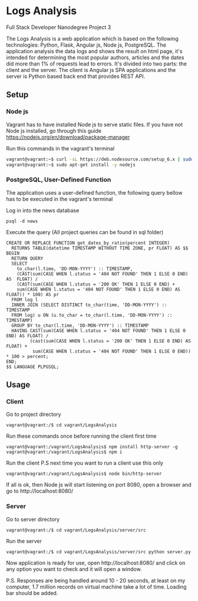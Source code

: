 

# Logs Analysis

Full Stack Developer Nanodegree Project 3

The Logs Analysis is a web application which is based on the following 
technologies: Python, Flask, 
Angular js, Node js, PostgreSQL. The application analysis the data logs and 
shows the result on html page, it's intended for determining the most
popular authors, articles and the dates did more than 1% of requests lead to
 errors. It's divided into two parts: the client and the server. The client 
 is Angular js SPA applications and the server is Python based back end that
  provides REST API.
 
 
## Setup
 
### Node js
Vagrant has to have installed Node js to serve static files. If 
you have not Node js installed, go through this guide https://nodejs.org/en/download/package-manager

 Run this commands in the vagrant's terminal

```sh
vagrant@vagrant:~$ curl -sL https://deb.nodesource.com/setup_6.x | sudo -E bash -
vagrant@vagrant:~$ sudo apt-get install -y nodejs
```

### PostgreSQL, User-Defined Function

The application uses a user-defined function, the following query 
bellow has
 to be executed in the vagrant's terminal
 
 Log in into the news database
 
```
psql -d news
```
 Execute the query (All project queries can be found in sql folder)
 
```
CREATE OR REPLACE FUNCTION get_dates_by_ratio(percent INTEGER)
  RETURNS TABLE(datetime TIMESTAMP WITHOUT TIME ZONE, pr FLOAT) AS $$
BEGIN
  RETURN QUERY
  SELECT
    to_char(l.time, 'DD-MON-YYYY') :: TIMESTAMP,
    (CAST(sum(CASE WHEN l.status = '404 NOT FOUND' THEN 1 ELSE 0 END) AS  FLOAT) /
    (CAST(sum(CASE WHEN l.status = '200 OK' THEN 1 ELSE 0 END) +
    sum(CASE WHEN l.status = '404 NOT FOUND' THEN 1 ELSE 0 END) AS FLOAT)) * 100) AS pr
  FROM log l
  INNER JOIN (SELECT DISTINCT to_char(time, 'DD-MON-YYYY') :: TIMESTAMP
  FROM log) u ON (u.to_char = to_char(l.time, 'DD-MON-YYYY') :: TIMESTAMP)
  GROUP BY to_char(l.time, 'DD-MON-YYYY') :: TIMESTAMP
  HAVING CAST(sum(CASE WHEN l.status = '404 NOT FOUND' THEN 1 ELSE 0 END) AS FLOAT) /
         (cast(sum(CASE WHEN l.status = '200 OK' THEN 1 ELSE 0 END) AS FLOAT) +
          sum(CASE WHEN l.status = '404 NOT FOUND' THEN 1 ELSE 0 END)) * 100 > percent;
END;
$$ LANGUAGE PLPGSQL;
```

## Usage



### Client

Go to project directory

```
vagrant@vagrant:/$ cd vagrant/LogsAnalysis

```
Run these commands once before running the client first time

```
vagrant@vagrant:/vagrant/LogsAnalysis$ npm install http-server -g
vagrant@vagrant:/vagrant/LogsAnalysis$ npm i

```

Run the client P.S next time you want to run a client use this only

```
vagrant@vagrant:/vagrant/LogsAnalysis$ node bin/http-server

```
If all is ok, then Node js will start listening on port 8080, open a browser
 and go to http://localhost:8080/
 
 ### Server
 
 Go to server directory
 
```
vagrant@vagrant:/$ cd vagrant/LogsAnalysis/server/src

```

Run the server

```
vagrant@vagrant:/$ cd vagrant/LogsAnalysis/server/src python server.py

```

Now application is ready for use, open http://localhost:8080/ and click on any 
option you want to check and it will open a window. 
 
 P.S. Responses are being handled around 10 - 20 seconds, at least on my 
 computer, 1.7 million records on virtual machine take a lot of time. 
 Loading bar should be added.